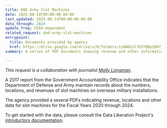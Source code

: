 ```yaml
---
title: DOD Army Slot Machines
date: 2025-08-14T00:00:00-04:00
last_updated: 2025-08-14T00:00:00-04:00
data_through: 2024
update_freq: FOIA-dependent
related_request: dod-army-slot-machines
entrypoint:
  title: Documents provided by agency
  href: https://drive.google.com/drive/u/6/folders/11AN0IzlfUIYQBp1DH7_PjYGA8JHJZ21J
summary: A series of PDF documents showing revenue and other information on slot machines on U.S. miliatry property overseas.

---
```


_This request is a collaboration with journalist [Molly Longman](https://www.molly-longman.com/)._

A 2017 report from the Government Accountability Office indicates that the Department of Defense and Army maintain records about the numbers, locations, and revenues of slot machines on overseas military installations.

The agency provided a several PDFs indicating revenue, locations and other data for slot machines for the Fiscal Years 2020 through 2024.

To get started with the data, please consult the Data Liberation Project's [introductory documentation](https://docs.google.com/document/d/1UYPxFCTpcEDHxg03H4-Ii6EDUx2k0HqSevVCw_jbtwQ/edit?usp=sharing).
